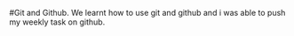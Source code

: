 
#Git and Github. 
We learnt how to use git and github and i was able to push my weekly task on github. 
